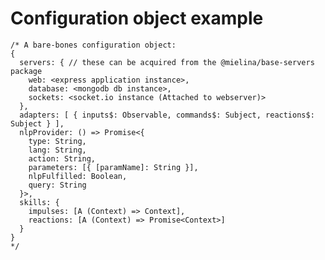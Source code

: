 # Configuration object example

    /* A bare-bones configuration object:
    {
      servers: { // these can be acquired from the @mielina/base-servers package
        web: <express application instance>,
        database: <mongodb db instance>,
        sockets: <socket.io instance (Attached to webserver)>
      },
      adapters: [ { inputs$: Observable, commands$: Subject, reactions$: Subject } ],
      nlpProvider: () => Promise<{
        type: String,
        lang: String,
        action: String,
        parameters: [{ [paramName]: String }],
        nlpFulfilled: Boolean,
        query: String
      }>,
      skills: {
        impulses: [A (Context) => Context],
        reactions: [A (Context) => Promise<Context>]
      }
    }
    */
